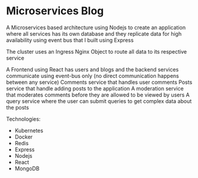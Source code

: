 # Microservices Blog

A Microservices based architecture using Nodejs to create an application where all services has its own database and they replicate data for high availability using event bus that I built using Express

The cluster uses an Ingress Nginx Object to route all data to its respective service

A Frontend using React has users and blogs and the backend services communicate using event-bus only (no direct communication happens between any service)
Comments service that handles user comments
Posts service that handle adding posts to the application
A moderation service that moderates comments before they are allowed to be viewed by users
A query service where the user can submit queries to get complex data about the posts

Technologies:
- Kubernetes
- Docker
- Redis
- Express
- Nodejs
- React
- MongoDB
